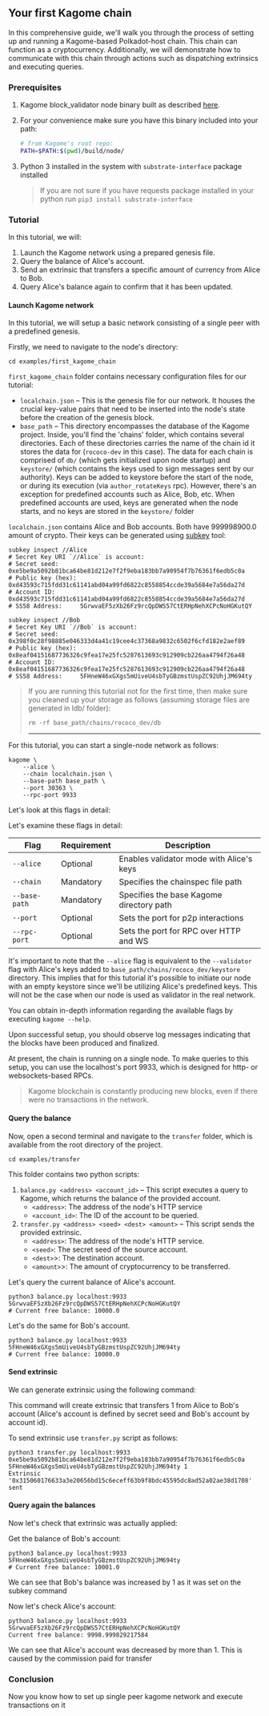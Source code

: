 [//]: # (
Copyright Quadrivium LLC
All Rights Reserved
SPDX-License-Identifier: Apache-2.0
)

## Your first Kagome chain

In this comprehensive guide, we'll walk you through the process of setting up and running a Kagome-based Polkadot-host chain. This chain can function as a cryptocurrency. Additionally, we will demonstrate how to communicate with this chain through actions such as dispatching extrinsics and executing queries.

### Prerequisites

1. Kagome block_validator node binary built as described [here](https://kagome.readthedocs.io/en/latest/overview/getting_started.html#build-application).
2. For your convenience make sure you have this binary included into your path:

    ```bash
    # from Kagome's root repo:
    PATH=$PATH:$(pwd)/build/node/
    ```
   
3. Python 3 installed in the system with `substrate-interface` package installed

    > If you are not sure if you have requests package installed in your python run `pip3 install substrate-interface`

### Tutorial

In this tutorial, we will:
1. Launch the Kagome network using a prepared genesis file.
2. Query the balance of Alice's account.
3. Send an extrinsic that transfers a specific amount of currency from Alice to Bob.
4. Query Alice's balance again to confirm that it has been updated.

#### Launch Kagome network

In this tutorial, we will setup a basic network consisting of a single peer with a predefined genesis.

Firstly, we need to navigate to the node's directory:

```shell script
cd examples/first_kagome_chain
```

`first_kagome_chain` folder contains necessary configuration files for our tutorial:

* `localchain.json` – This is the genesis file for our network. It houses the crucial key-value pairs that need to be inserted into the node's state before the creation of the genesis block.
* `base_path` – This directory encompasses the database of the Kagome project. Inside, you'll find the 'chains' folder, which contains several directories. Each of these directories carries the name of the chain id it stores the data for (`rococo-dev` in this case). The data for each chain is comprised of `db/` (which gets initialized upon node startup) and `keystore/` (which contains the keys used to sign messages sent by our authority). Keys can be added to keystore before the start of the node, or during its execution (via `author_rotateKeys` rpc). However, there's an exception for predefined accounts such as Alice, Bob, etc. When predefined accounts are used, keys are generated when the node starts, and no keys are stored in the `keystore/` folder 

`localchain.json` contains Alice and Bob accounts. Both have 999998900.0 amount of crypto.
Their keys can be generated using [subkey](https://substrate.dev/docs/en/knowledgebase/integrate/subkey) tool:
```shell script
subkey inspect //Alice
# Secret Key URI `//Alice` is account:
# Secret seed:      0xe5be9a5092b81bca64be81d212e7f2f9eba183bb7a90954f7b76361f6edb5c0a
# Public key (hex): 0xd43593c715fdd31c61141abd04a99fd6822c8558854ccde39a5684e7a56da27d
# Account ID:       0xd43593c715fdd31c61141abd04a99fd6822c8558854ccde39a5684e7a56da27d
# SS58 Address:     5GrwvaEF5zXb26Fz9rcQpDWS57CtERHpNehXCPcNoHGKutQY

subkey inspect //Bob  
# Secret Key URI `//Bob` is account:
# Secret seed:      0x398f0c28f98885e046333d4a41c19cee4c37368a9832c6502f6cfd182e2aef89
# Public key (hex): 0x8eaf04151687736326c9fea17e25fc5287613693c912909cb226aa4794f26a48
# Account ID:       0x8eaf04151687736326c9fea17e25fc5287613693c912909cb226aa4794f26a48
# SS58 Address:     5FHneW46xGXgs5mUiveU4sbTyGBzmstUspZC92UhjJM694ty
```


> If you are running this tutorial not for the first time, then make sure you cleaned up your storage as follows (assuming storage files are generated in ldb/ folder):
> ```
> rm -rf base_path/chains/rococo_dev/db
> ```
> ---

For this tutorial, you can start a single-node network as follows:

```shell script
kagome \
    --alice \
    --chain localchain.json \
    --base-path base_path \
    --port 30363 \
    --rpc-port 9933
```

Let's look at this flags in detail:

Let's examine these flags in detail:

| Flag          | Requirement | Description                              |
|---------------|-------------|------------------------------------------|
| `--alice`     | Optional    | Enables validator mode with Alice's keys |
| `--chain`     | Mandatory   | Specifies the chainspec file path        |
| `--base-path` | Mandatory   | Specifies the base Kagome directory path |
| `--port`      | Optional    | Sets the port for p2p interactions       |
| `--rpc-port`  | Optional    | Sets the port for RPC over HTTP and WS   |

It's important to note that the `--alice` flag is equivalent to the `--validator` flag with Alice's keys added to `base_path/chains/rococo_dev/keystore` directory. This implies that for this tutorial it's possible to initiate our node with an empty keystore since we'll be utilizing Alice's predefined keys. This will not be the case when our node is used as validator in the real network.

You can obtain in-depth information regarding the available flags by executing `kagome --help`.

Upon successful setup, you should observe log messages indicating that the blocks have been produced and finalized.

At present, the chain is running on a single node. To make queries to this setup, you can use the localhost's port 9933, which is designed for http- or websockets-based RPCs.

> Kagome blockchain is constantly producing new blocks, even if there were no transactions in the network.

#### Query the balance

Now, open a second terminal and navigate to the `transfer` folder, which is available from the root directory of the project.

`cd examples/transfer`

This folder contains two python scripts:

1. `balance.py <address> <account_id>` – This script executes a query to Kagome, which returns the balance of the provided account.
    * `<address>`: The address of the node's HTTP service
    * `<account_id>`:  The ID of the account to be queried.
2. `transfer.py <address> <seed> <dest> <amount>` – This script sends the provided extrinsic.
    * `<address>`: The address of the node's HTTP service.
    * `<seed>`: The secret seed of the source account.
    * `<dest>`>: The destination account.
    * `<amount>`>: The amount of cryptocurrency to be transferred.



Let's query the current balance of Alice's account.

```shell script
python3 balance.py localhost:9933 5GrwvaEF5zXb26Fz9rcQpDWS57CtERHpNehXCPcNoHGKutQY
# Current free balance: 10000.0  
```

Let's do the same for Bob's account.
```shell script
python3 balance.py localhost:9933 5FHneW46xGXgs5mUiveU4sbTyGBzmstUspZC92UhjJM694ty
# Current free balance: 10000.0  
```

#### Send extrinsic

We can generate extrinsic using the following command:

This command will create extrinsic that transfers 1 from Alice to Bob's account (Alice's account is defined by secret seed and Bob's account by account id).

To send extrinsic use `transfer.py` script as follows:
```shell script
python3 transfer.py localhost:9933 0xe5be9a5092b81bca64be81d212e7f2f9eba183bb7a90954f7b76361f6edb5c0a 5FHneW46xGXgs5mUiveU4sbTyGBzmstUspZC92UhjJM694ty 1
Extrinsic '0x315060176633a3e20656bd15c6eceff63b9f8bdc45595dc8ad52a02ae38d1708' sent
```

#### Query again the balances

Now let's check that extrinsic was actually applied:

Get the balance of Bob's account:

```shell script
python3 balance.py localhost:9933 5FHneW46xGXgs5mUiveU4sbTyGBzmstUspZC92UhjJM694ty
# Current free balance: 10001.0  
```
We can see that Bob's balance was increased by 1 as it was set on the subkey command

Now let's check Alice's account:
```shell script
python3 balance.py localhost:9933 5GrwvaEF5zXb26Fz9rcQpDWS57CtERHpNehXCPcNoHGKutQY
Current free balance: 9998.999829217584  
```

We can see that Alice's account was decreased by more than 1. This is caused by the commission paid for transfer

### Conclusion

Now you know how to set up single peer kagome network and execute transactions on it
